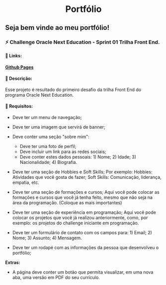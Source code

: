 <h1 align="center">Portfólio</h1>

## Seja bem vinde ao meu portfólio!


### :zap: Challenge Oracle Next Education - Sprint 01 Trilha Front End.

#### :sparkler: Links:

#### [Github Pages](https://itariss.github.io/portfolio/)

#### :scroll: Descrição:

Esse projeto é resultado do primeiro desafio da trilha Front End do programa Oracle Next Education.   

#### :dart: Requisitos:

- Deve ter um menu de navegação;
- Deve ter uma imagem que servirá de banner;
- Deve conter uma seção "sobre mim":
   - Deve ter uma foto de perfil;
   - Deve incluir um link para as redes sociais;
   - Deve conter estes dados pessoais:
         1) Nome;
         2) Idade;
         3) Nacionalidade;
         4) Biografia.

- Deve ter uma seção de Hobbies e Soft Skills;
 Por exemplo: 
        Hobbies: Atividades que você gosta de fazer;
        Soft Skills: Comunicação, liderança, empatia, etc.
- Deve ter uma seção de formações e cursos;
Aqui você pode colocar as formações e cursos que você já tenha feito, mesmo que não seja na área da programação. (Coloque as mais importantes)
- Deve ter uma  seção de experiência em programação;
Aqui você pode colocar os projetos que você já realizou anteriormente, como, por exemplo: os projetos do challenge iniciante em programação.
- Deve ter um formulário de contato com os campos para:
         1) Email;
         2) Nome;
         3) Assunto;
         4) Mensagem.
- Deve ter um rodapé com as informações da pessoa que desenvolveu o portfólio;

**Extras:**
- A página deve conter um botão que permita visualizar, em uma nova aba, uma versão em PDF do seu currículo. 


